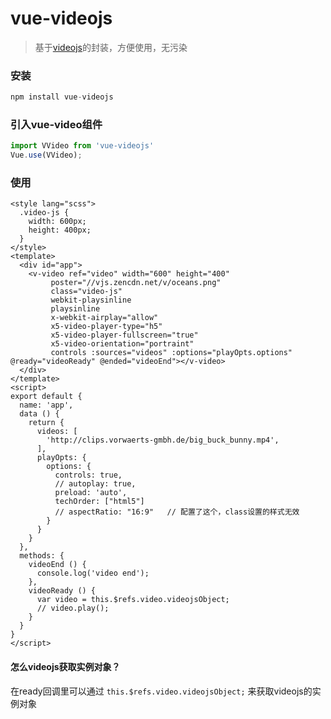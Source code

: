 # vue-videojs

> 基于[videojs](https://github.com/videojs/video.js)的封装，方便使用，无污染

### 安装

```javascript
npm install vue-videojs
```

### 引入vue-video组件

```javascript
import VVideo from 'vue-videojs'
Vue.use(VVideo);
```

### 使用

```
<style lang="scss">
  .video-js {
    width: 600px;
    height: 400px;
  }
</style>
<template>
  <div id="app">
    <v-video ref="video" width="600" height="400"
         poster="//vjs.zencdn.net/v/oceans.png"
         class="video-js"
         webkit-playsinline
         playsinline
         x-webkit-airplay="allow"
         x5-video-player-type="h5"
         x5-video-player-fullscreen="true"
         x5-video-orientation="portraint"
         controls :sources="videos" :options="playOpts.options" @ready="videoReady" @ended="videoEnd"></v-video>
  </div>
</template>
<script>
export default {
  name: 'app',
  data () {
    return {
      videos: [
        'http://clips.vorwaerts-gmbh.de/big_buck_bunny.mp4',
      ],
      playOpts: {
        options: {
          controls: true,
          // autoplay: true,
          preload: 'auto',
          techOrder: ["html5"]
          // aspectRatio: "16:9"   // 配置了这个，class设置的样式无效
        }
      }
    }
  },
  methods: {
    videoEnd () {
      console.log('video end');
    },
    videoReady () {
      var video = this.$refs.video.videojsObject;
      // video.play();
    }
  }
}
</script>
```

#### 怎么videojs获取实例对象？

在ready回调里可以通过 ```this.$refs.video.videojsObject;``` 来获取videojs的实例对象


